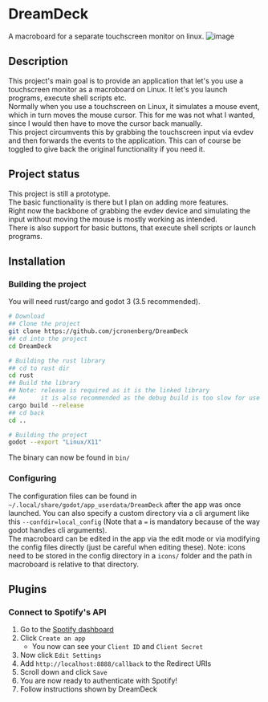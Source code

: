 # DreamDeck
A macroboard for a separate touchscreen monitor on linux.
![image](https://user-images.githubusercontent.com/54934253/176308133-d2021cba-7299-4c8d-98f1-345ecb294dc1.png)


## Description
This project's main goal is to provide an application that let's you use a touchscreen monitor as a macroboard on Linux. It let's you launch programs, execute shell scripts etc.  
Normally when you use a touchscreen on Linux, it simulates a mouse event, which in turn moves the mouse cursor. This for me was not what I wanted, since I would then have to move the cursor back manually.  
This project circumvents this by grabbing the touchscreen input via evdev and then forwards the events to the application. This can of course be toggled to give back the original functionality if you need it.  

## Project status
This project is still a prototype.  
The basic functionality is there but I plan on adding more features.  
Right now the backbone of grabbing the evdev device and simulating the input without moving the mouse is mostly working as intended.  
There is also support for basic buttons, that execute shell scripts or launch programs.  

## Installation
### Building the project
You will need rust/cargo and godot 3 (3.5 recommended).
```bash
# Download
## Clone the project
git clone https://github.com/jcronenberg/DreamDeck
## cd into the project
cd DreamDeck

# Building the rust library
## cd to rust dir
cd rust
## Build the library
## Note: release is required as it is the linked library
##       it is also recommended as the debug build is too slow for use
cargo build --release
## cd back
cd ..

# Building the project
godot --export "Linux/X11"
```
The binary can now be found in `bin/`

### Configuring
The configuration files can be found in `~/.local/share/godot/app_userdata/DreamDeck` after the app was once launched.
You can also specify a custom directory via a cli argument like this `--confdir=local_config` (Note that a `=` is mandatory because of the way godot handles cli arguments).  
The macroboard can be edited in the app via the edit mode or via modifying the config files directly (just be careful when editing these).
Note: icons need to be stored in the config directory in a `icons/` folder and the path in macroboard is relative to that directory.

## Plugins
### Connect to Spotify's API
1. Go to the [Spotify dashboard](https://developer.spotify.com/dashboard/applications)
1. Click `Create an app`
    - You now can see your `Client ID` and `Client Secret`
1. Now click `Edit Settings`
1. Add `http://localhost:8888/callback` to the Redirect URIs
1. Scroll down and click `Save`
1. You are now ready to authenticate with Spotify!
1. Follow instructions shown by DreamDeck
